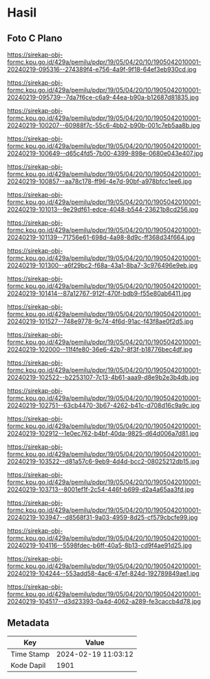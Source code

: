 # Hasil

## Foto C Plano

https://sirekap-obj-formc.kpu.go.id/429a/pemilu/pdpr/19/05/04/20/10/1905042010001-20240219-095316--274389f4-e756-4a9f-9f18-64ef3eb930cd.jpg

https://sirekap-obj-formc.kpu.go.id/429a/pemilu/pdpr/19/05/04/20/10/1905042010001-20240219-095739--7da7f6ce-c6a9-44ea-b90a-b12687d81835.jpg

https://sirekap-obj-formc.kpu.go.id/429a/pemilu/pdpr/19/05/04/20/10/1905042010001-20240219-100207--60988f7c-55c6-4bb2-b90b-001c7eb5aa8b.jpg

https://sirekap-obj-formc.kpu.go.id/429a/pemilu/pdpr/19/05/04/20/10/1905042010001-20240219-100649--d65c4fd5-7b00-4399-898e-0680e043e407.jpg

https://sirekap-obj-formc.kpu.go.id/429a/pemilu/pdpr/19/05/04/20/10/1905042010001-20240219-100857--aa78c178-ff96-4e7d-90bf-a978bfcc1ee6.jpg

https://sirekap-obj-formc.kpu.go.id/429a/pemilu/pdpr/19/05/04/20/10/1905042010001-20240219-101013--9e29df61-edce-4048-b544-23621b8cd256.jpg

https://sirekap-obj-formc.kpu.go.id/429a/pemilu/pdpr/19/05/04/20/10/1905042010001-20240219-101139--71756e61-698d-4a98-8d9c-ff368d34f664.jpg

https://sirekap-obj-formc.kpu.go.id/429a/pemilu/pdpr/19/05/04/20/10/1905042010001-20240219-101300--a6f29bc2-f68a-43a1-8ba7-3c976496e9eb.jpg

https://sirekap-obj-formc.kpu.go.id/429a/pemilu/pdpr/19/05/04/20/10/1905042010001-20240219-101414--87a12767-912f-470f-bdb9-f55e80ab6411.jpg

https://sirekap-obj-formc.kpu.go.id/429a/pemilu/pdpr/19/05/04/20/10/1905042010001-20240219-101527--748e9778-9c74-4f6d-91ac-f43f8ae0f2d5.jpg

https://sirekap-obj-formc.kpu.go.id/429a/pemilu/pdpr/19/05/04/20/10/1905042010001-20240219-102000--11f4fe80-36e6-42b7-8f3f-b18776bec4df.jpg

https://sirekap-obj-formc.kpu.go.id/429a/pemilu/pdpr/19/05/04/20/10/1905042010001-20240219-102522--b2253107-7c13-4b61-aaa9-d8e9b2e3b4db.jpg

https://sirekap-obj-formc.kpu.go.id/429a/pemilu/pdpr/19/05/04/20/10/1905042010001-20240219-102751--63cb4470-3b67-4262-b41c-d708d16c9a9c.jpg

https://sirekap-obj-formc.kpu.go.id/429a/pemilu/pdpr/19/05/04/20/10/1905042010001-20240219-102912--1e0ec762-b4bf-40da-9825-d64d006a7d81.jpg

https://sirekap-obj-formc.kpu.go.id/429a/pemilu/pdpr/19/05/04/20/10/1905042010001-20240219-103522--d81a57c6-9eb9-4d4d-bcc2-08025212db15.jpg

https://sirekap-obj-formc.kpu.go.id/429a/pemilu/pdpr/19/05/04/20/10/1905042010001-20240219-103713--8001ef1f-2c54-446f-b699-d2a4a65aa3fd.jpg

https://sirekap-obj-formc.kpu.go.id/429a/pemilu/pdpr/19/05/04/20/10/1905042010001-20240219-103947--d8568f31-9a03-4959-8d25-cf579cbcfe99.jpg

https://sirekap-obj-formc.kpu.go.id/429a/pemilu/pdpr/19/05/04/20/10/1905042010001-20240219-104116--5598fdec-b6ff-40a5-8b13-cd9f4ae91d25.jpg

https://sirekap-obj-formc.kpu.go.id/429a/pemilu/pdpr/19/05/04/20/10/1905042010001-20240219-104244--553add58-4ac6-47ef-824d-192789849ae1.jpg

https://sirekap-obj-formc.kpu.go.id/429a/pemilu/pdpr/19/05/04/20/10/1905042010001-20240219-104517--d3d23393-0a4d-4062-a289-fe3caccb4d78.jpg


## Metadata

| Key        | Value               |
| ---------- | ------------------- |
| Time Stamp | 2024-02-19 11:03:12 |
| Kode Dapil | 1901                |



